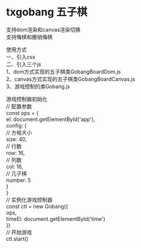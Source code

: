 # txgobang  五子棋 

  支持dom渲染和canvas渲染切换  
  支持悔棋和撤销悔棋  
  
  
  
使用方式  
  一、引入css  
  二、引入三个js  
    1、dom方式实现的五子棋类GobangBoardDom.js  
    2、canvas方式实现的五子棋类GobangBoardCanvas.js  
    3、游戏控制的类Gobang.js  
      
游戏控制器初始化  
      // 配置参数  
      const ops = {  
        el: document.getElementById('app'),  
        config: {  
          // 方格大小  
          size: 40,  
          // 行数  
          row: 16,  
          // 列数  
          col: 16,  
          // 几子棋  
          number: 5  
        }  
      }  
      // 实例化游戏控制器  
      const ctl = new Gobang({  
        ops,  
        timeEl: document.getElementById('time')  
      })  
      // 开始游戏  
      ctl.start()  
